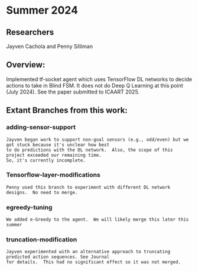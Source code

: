 # Summer 2024
## Researchers
Jayven Cachola and Penny Silliman

## Overview: 
Implemented tf-socket agent which uses TensorFlow DL networks to decide actions to take in Blind FSM.  It does not do Deep Q Learning at this point (July 2024).  See the paper submitted to ICAART 2025.

## Extant Branches from this work:
### adding-sensor-support
    Jayven began work to support non-goal sensors (e.g., odd/even) but we got stuck because it's unclear how best 
    to do predictions with the DL network.  Also, the scope of this project exceeded our remaining time.  
    So, it's currently incomplete.
### Tensorflow-layer-modifications
    Penny used this branch to experiment with different DL network designs.  No need to merge.
### egreedy-tuning
    We added e-Greedy to the agent.  We will likely merge this later this summer 
### truncation-modification
    Jayven experimented with an alternative approach to truncating predicted action sequences. See Journal 
    for details.  This had no significant effect so it was not merged.

